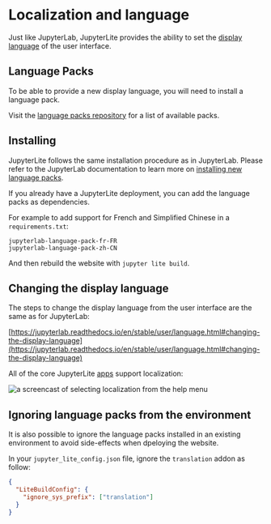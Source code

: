 # Localization and language

Just like JupyterLab, JupyterLite provides the ability to set the
[display language](https://jupyterlab.readthedocs.io/en/stable/user/language.html) of
the user interface.

## Language Packs

To be able to provide a new display language, you will need to install a language pack.

Visit the [language packs repository](https://github.com/jupyterlab/language-packs) for
a list of available packs.

## Installing

JupyterLite follows the same installation procedure as in JupyterLab. Please refer to
the JupyterLab documentation to learn more on
[installing new language packs](https://jupyterlab.readthedocs.io/en/stable/user/language.html#installing).

If you already have a JupyterLite deployment, you can add the language packs as
dependencies.

For example to add support for French and Simplified Chinese in a `requirements.txt`:

```text
jupyterlab-language-pack-fr-FR
jupyterlab-language-pack-zh-CN
```

And then rebuild the website with `jupyter lite build`.

## Changing the display language

The steps to change the display language from the user interface are the same as for
JupyterLab:

[https://jupyterlab.readthedocs.io/en/stable/user/language.html#changing-the-display-language](https://jupyterlab.readthedocs.io/en/stable/user/language.html#changing-the-display-language)

All of the core JupyterLite [apps](../../quickstart/using.md#applications) support
localization:

![a screencast of selecting localization from the help menu](https://user-images.githubusercontent.com/591645/134638710-e99b9710-af61-43e0-856b-cb383b8e8181.gif 'JupyterLite and RetroLite localization')

## Ignoring language packs from the environment

It is also possible to ignore the language packs installed in an existing environment to
avoid side-effects when dpeloying the website.

In your `jupyter_lite_config.json` file, ignore the `translation` addon as follow:

```json
{
  "LiteBuildConfig": {
    "ignore_sys_prefix": ["translation"]
  }
}
```
